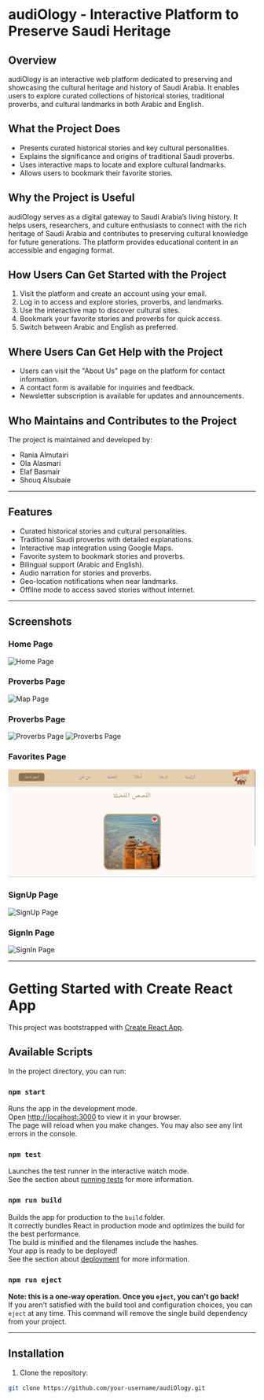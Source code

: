 # audiOlogy - Interactive Platform to Preserve Saudi Heritage

## Overview
audiOlogy is an interactive web platform dedicated to preserving and showcasing the cultural heritage and history of Saudi Arabia. It enables users to explore curated collections of historical stories, traditional proverbs, and cultural landmarks in both Arabic and English.

## What the Project Does
- Presents curated historical stories and key cultural personalities.
- Explains the significance and origins of traditional Saudi proverbs.
- Uses interactive maps to locate and explore cultural landmarks.
- Allows users to bookmark their favorite stories.

## Why the Project is Useful
audiOlogy serves as a digital gateway to Saudi Arabia’s living history. It helps users, researchers, and culture enthusiasts to connect with the rich heritage of Saudi Arabia and contributes to preserving cultural knowledge for future generations. The platform provides educational content in an accessible and engaging format.

## How Users Can Get Started with the Project
1. Visit the platform and create an account using your email.
2. Log in to access and explore stories, proverbs, and landmarks.
3. Use the interactive map to discover cultural sites.
4. Bookmark your favorite stories and proverbs for quick access.
5. Switch between Arabic and English as preferred.

## Where Users Can Get Help with the Project
- Users can visit the "About Us" page on the platform for contact information.
- A contact form is available for inquiries and feedback.
- Newsletter subscription is available for updates and announcements.

## Who Maintains and Contributes to the Project
The project is maintained and developed by:
- Rania Almutairi
- Ola Alasmari
- Elaf Basmair
- Shouq Alsubaie

---

## Features
- Curated historical stories and cultural personalities.
- Traditional Saudi proverbs with detailed explanations.
- Interactive map integration using Google Maps.
- Favorite system to bookmark stories and proverbs.
- Bilingual support (Arabic and English).
- Audio narration for stories and proverbs.
- Geo-location notifications when near landmarks.
- Offline mode to access saved stories without internet.

---
## Screenshots

### Home Page
![Home Page](./screenshots/mainPage.png)

### Proverbs Page
![Map Page](./screenshots/map.png)

### Proverbs Page
![Proverbs Page](./screenshots/proverbs.png)
![Proverbs Page](./screenshots/proverbs2.png)

### Favorites Page
![Favorites Page](./screenshots/fav.png)
 
### SignUp Page
![SignUp Page](./screenshots/SignUp.png)

### SignIn Page
![SignIn Page](./screenshots/SignIn.png)

---
# Getting Started with Create React App

This project was bootstrapped with [Create React App](https://github.com/facebook/create-react-app).

## Available Scripts

In the project directory, you can run:

### `npm start`
Runs the app in the development mode.  
Open [http://localhost:3000](http://localhost:3000) to view it in your browser.  
The page will reload when you make changes. You may also see any lint errors in the console.

### `npm test`
Launches the test runner in the interactive watch mode.  
See the section about [running tests](https://facebook.github.io/create-react-app/docs/running-tests) for more information.

### `npm run build`
Builds the app for production to the `build` folder.  
It correctly bundles React in production mode and optimizes the build for the best performance.  
The build is minified and the filenames include the hashes.  
Your app is ready to be deployed!  
See the section about [deployment](https://facebook.github.io/create-react-app/docs/deployment) for more information.

### `npm run eject`
**Note: this is a one-way operation. Once you `eject`, you can't go back!**  
If you aren't satisfied with the build tool and configuration choices, you can `eject` at any time. This command will remove the single build dependency from your project.  

---

## Installation

1. Clone the repository:
```bash
git clone https://github.com/your-username/audiOlogy.git